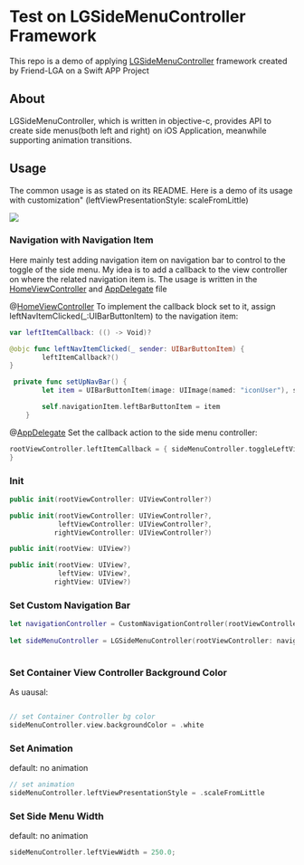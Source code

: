 # Test on LGSideMenuController Framework

This repo is a demo of applying [LGSideMenuController](https://github.com/Friend-LGA/LGSideMenuController) framework created by Friend-LGA on a Swift APP Project

## About
LGSideMenuController, which is written in objective-c, provides API to create side menus(both left and right) on iOS Application, meanwhile supporting animation transitions.

## Usage 
The common usage is as stated on its README.
Here is a demo of its usage with customization"
(leftViewPresentationStyle: scaleFromLittle)

![](https://i.imgur.com/FmE7cZ7.gif)


### Navigation with Navigation Item
Here mainly test adding navigation item on navigation bar to control to the toggle of the side menu.
My idea is to add a callback to the view controller on where the related navigation item is.
The usage is written in the [HomeViewController](https://github.com/lumanmann/TestLGSideMenuController/blob/master/TestLGSideMenuController/Controller/HomeViewController.swift) and [AppDelegate](https://github.com/lumanmann/TestLGSideMenuController/blob/master/TestLGSideMenuController/AppDelegate.swift) file

@[HomeViewController](https://github.com/lumanmann/TestLGSideMenuController/blob/master/TestLGSideMenuController/Controller/HomeViewController.swift)
To implement the callback block set to it, assign leftNavItemClicked(_:UIBarButtonItem) to the navigation item:

```swift
var leftItemCallback: (() -> Void)?

@objc func leftNavItemClicked(_ sender: UIBarButtonItem) {
        leftItemCallback?()
}
``` 

```swift
 private func setUpNavBar() {
        let item = UIBarButtonItem(image: UIImage(named: "iconUser"), style: .plain, target: self, action: #selector(leftNavItemClicked))

        self.navigationItem.leftBarButtonItem = item
    }
```
@[AppDelegate](https://github.com/lumanmann/TestLGSideMenuController/blob/master/TestLGSideMenuController/AppDelegate.swift)
Set the callback action to the side menu controller:
```swift
rootViewController.leftItemCallback = { sideMenuController.toggleLeftViewAnimated()
}
```

### Init
```swift
public init(rootViewController: UIViewController?)

public init(rootViewController: UIViewController?,
            leftViewController: UIViewController?,
           rightViewController: UIViewController?)

public init(rootView: UIView?)

public init(rootView: UIView?,
            leftView: UIView?,
           rightView: UIView?)
```

### Set Custom Navigation Bar
```swift
let navigationController = CustomNavigationController(rootViewController: rootViewController)
        
let sideMenuController = LGSideMenuController(rootViewController: navigationController)
        
```

### Set Container View Controller Background Color
As uausal:
```swift

// set Container Controller bg color
sideMenuController.view.backgroundColor = .white
```

### Set Animation
default: no animation

```swift
// set animation
sideMenuController.leftViewPresentationStyle = .scaleFromLittle
```

### Set Side Menu Width
default: no animation

```swift
sideMenuController.leftViewWidth = 250.0;
```
